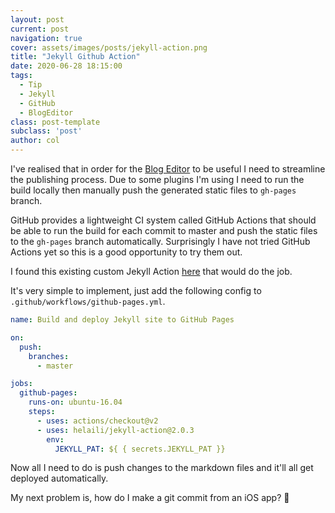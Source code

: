 ```yaml
---
layout: post
current: post
navigation: true
cover: assets/images/posts/jekyll-action.png
title: "Jekyll Github Action"
date: 2020-06-28 18:15:00
tags:
  - Tip
  - Jekyll
  - GitHub
  - BlogEditor
class: post-template
subclass: 'post'
author: col
---
```


I've realised that in order for the [Blog Editor](./blog-editor-app) to be useful I need to streamline the publishing process. Due to some 
plugins I'm using I need to run the build locally then manually push the generated static files to `gh-pages` 
branch. 

GitHub provides a lightweight CI system called GitHub Actions that should be able to run the build for each 
commit to master and push the static files to the `gh-pages` branch automatically. Surprisingly I have not tried GitHub 
Actions yet so this is a good opportunity to try them out.  

I found this existing custom Jekyll Action [here](https://github.com/helaili/jekyll-action) that would do the job. 

It's very simple to implement, just add the following config to `.github/workflows/github-pages.yml`. 

```yaml
name: Build and deploy Jekyll site to GitHub Pages

on:
  push:
    branches:
      - master

jobs:
  github-pages:
    runs-on: ubuntu-16.04
    steps:
      - uses: actions/checkout@v2
      - uses: helaili/jekyll-action@2.0.3
        env:
          JEKYLL_PAT: ${ { secrets.JEKYLL_PAT }}
```

Now all I need to do is push changes to the markdown files and it'll all get deployed automatically. 

My next problem is, how do I make a git commit from an iOS app? 🤔 
